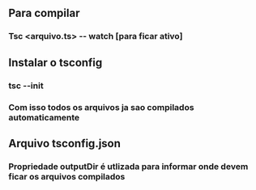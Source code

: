 ## Para compilar
### Tsc <arquivo.ts> -- watch [para ficar ativo]

## Instalar o tsconfig
### tsc --init
### Com isso todos os arquivos ja sao compilados automaticamente

## Arquivo tsconfig.json
### Propriedade outputDir é utlizada para informar onde devem ficar os arquivos compilados